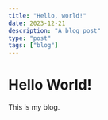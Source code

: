 ```yaml
---
title: "Hello, world!"
date: 2023-12-21
description: "A blog post"
type: "post"
tags: ["blog"]
---
```


# Hello World!
This is my blog.
